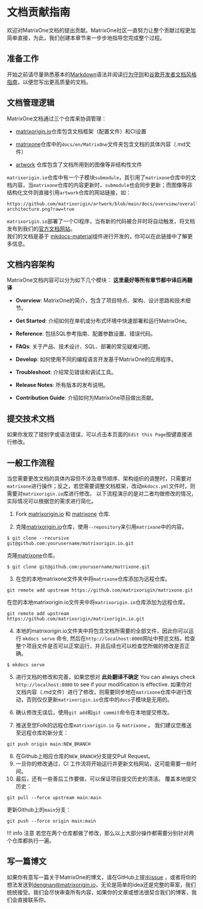 # **文档贡献指南**

欢迎对MatrixOne文档的提出贡献。MatrixOne社区一直努力让整个贡献过程更加简单直接，为此，我们创建本章节来一步步地指导您完成整个过程。

## **准备工作**

开始之前请尽量熟悉基本的[Markdown](https://www.markdownguide.org/basic-syntax/)语法并阅读[行为守则](../Code-Style/code-of-conduct.md)和[谷歌开发者文档风格指南](https://developers.google.com/style/)，以便您写出更高质量的文档。



## **文档管理逻辑**
MatrixOne文档通过三个仓库来协调管理：
 
* [matrixorigin.io](https://github.com/matrixorigin/matrixorigin.io)仓库包含文档框架（配置文件）和CI设置  

* [matrixone](https://github.com/matrixorigin/matrixone)仓库中的`docs/en/MatrixOne`文件夹包含文档的具体内容（.md文件）

* [artwork](https://github.com/matrixorigin/artwork) 仓库包含了文档所用到的图像等非结构性文件

`matrixorigin.io`仓库中有一个子模块`submodule`，其引用了`matrixone`仓库中的文档内容，当`matrixone`仓库的内容更新时，`submodule`也会同步更新；而图像等非结构化文件则直接引用`artwork`仓库的网站链接，如：
```
https://github.com/matrixorigin/artwork/blob/main/docs/overview/overall-architecture.png?raw=true
```
`matrixorigin.io`部署了一个CI程序，当有新的代码被合并时将自动触发，将文档发布到我们的[官方文档网站](https://docs.matrixorigin.io/)。  
我们的文档是基于 [mkdocs-material](https://github.com/squidfunk/mkdocs-material)组件进行开发的，你可以在此链接中了解更多信息。

## **文档内容架构**
MatrixOne文档内容可以分为如下几个模块：
**这里最好等所有章节都中译后再翻译**

* **Overview**: MatrixOne的简介，包含了项目特点、架构、设计思路和技术细节。

* **Get Started**: 介绍如何在单机或分布式环境中快速部署和运行MatrixOne。

* **Reference**: 包括SQL参考指南、配置参数设置、错误代码。

* **FAQs**: 关于产品、技术设计、SQL、部署的常见疑难问题。

* **Develop**: 如何使用不同的编程语言开发基于MatrixOne的应用程序。

* **Troubleshoot**: 介绍常见错误和调试工具。

* **Release Notes**: 所有版本的发布说明。

* **Contribution Guide**: 介绍如何为MatrixOne项目做出贡献。

## **提交技术文档**

如果你发现了错别字或语法错误，可以点击本页面的`Edit this Page`按键直接进行修改。

## **一般工作流程**
当您需要更改文档的具体内容但不涉及章节顺序、架构组织的调整时，只需要对`matrixone`进行操作；反之，若您需要调整文档框架，改动`mkdocs.yml`文件时，则需要对`matrixorigin.io`库进行修改。
以下流程演示的是对二者均做修改的情况，实际情况可以根据您的需求进行简化。
1. Fork [matrixorigin.io](https://github.com/matrixorigin/matrixorigin.io) 和 [matrixone](https://github.com/matrixorigin/matrixone) 仓库.

2. 克隆[matrixorigin.io](https://github.com/matrixorigin/matrixorigin.io)仓库，使用`--repository`来引用`matrixone`中的内容。
```
$ git clone --recursive git@github.com:yourusername/matrixorigin.io.git
```
克隆[matrixone](https://github.com/matrixorigin/matrixorigin.io)仓库。
```
$ git clone git@github.com:yourusername/matrixone.git
```

3. 在您的本地matrixone文件夹中将`matrixone`仓库添加为远程仓库。
```
git remote add upstream https://github.com/matrixorigin/matrixone.git
```
在您的本地matrixorigin.io文件夹中将`matrixorigin.io`仓库添加为远程仓库。 
```
git remote add upstream https://github.com/matrixorigin/matrixorigin.io.git
```

4. 本地的matrixorigin.io文件夹中将包含文档所需要的全部文件，因此你可以运行 `mkdocs serve` 命令, 然后在`http://localhost:8000`网址中预览文档，检查整个项目文件是否可以正常运行，并且后续也可以检查您所做的修改是否正确。
```
$ mkdocs serve
```
5. 进行文档的修改和完善，如果您想对  **此处翻译不确定** You can always check `http://localhost:8000` to see if your modification is effective.
如果你对文档内容（.md文件）进行了修改，则需要同步地在`matrixone`仓库中进行改动，否则仅仅更新`matrixorigin.io`仓库中的`docs`子模块是无用的。

6. 确认修改无误后，使用`git add`和`git commit`命令在本地提交修改。
7. 推送至您Folk的远程仓库`matrixorigin.io` 与 `matrixone` 。
我们建议您推送至远程仓库的新分支：
```
git push origin main:NEW_BRANCH
```

8. 在Github上相应仓库的`NEW_BRANCH`分支提交Pull Request。 
9. 一旦你的修改通过，CI 工作流将开始运行并更新文档网站，这可能需要一些时间。
10.  最后，还有一些善后工作要做，可以保证项目提交历史的清洁。
覆盖本地提交历史： 
```
git pull --force upstream main:main
```
更新Github上的`main`分支：
```
git push --force origin main:main
```

!!! info 注意
    若您在两个仓库都做了修改，那么以上大部分操作都需要分别针对两个仓库都执行一遍。  


## **写一篇博文**
如果你有意写一篇关于MatrixOne的博文，请在GitHub上提出[issue](https://github.com/matrixorigin/matrixone/issues/new/choose) ，或者将你的想法发送到[dengnan@matrixorigin.io](mailto:dengnan@matrixorigin.io)，无论是简单的idea还是完整的草案，我们统统接受。我们会尽快审查所有内容，如果你的文章或想法很契合我们的博客，我们会直接联系你。
